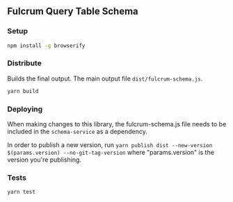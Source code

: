 ## Fulcrum Query Table Schema

### Setup
```sh
npm install -g browserify
```

### Distribute

Builds the final output. The main output file `dist/fulcrum-schema.js`.

```sh
yarn build
```

### Deploying

When making changes to this library, the fulcrum-schema.js file needs to be included in the `schema-service` as a dependency.

In order to publish a new version, run `yarn publish dist --new-version $(params.version) --no-git-tag-version` where "params.version" is the version you're publishing.

### Tests

```sh
yarn test
```
